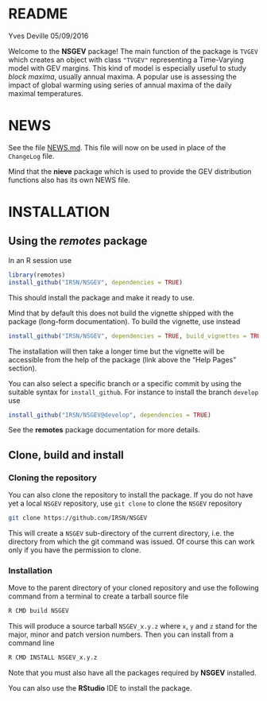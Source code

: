 README
================
Yves Deville
05/09/2016

Welcome to the **NSGEV** package! The main function of the package is
`TVGEV` which creates an object with class `"TVGEV"` representing a
Time-Varying model with GEV margins. This kind of model is especially
useful to study *block maxima*, usually annual maxima. A popular use is
assessing the impact of global warming using series of annual maxima of
the daily maximal temperatures.

# NEWS

See the file [NEWS.md](NEWS.md). This file will now on be used in place
of the `ChangeLog` file.

Mind that the **nieve** package which is used to provide the GEV
distribution functions also has its own NEWS file.

# INSTALLATION

## Using the *remotes* package

In an R session use

``` r
library(remotes)
install_github("IRSN/NSGEV", dependencies = TRUE)
```

This should install the package and make it ready to use.

Mind that by default this does not build the vignette shipped with the
package (long-form documentation). To build the vignette, use instead

``` r
install_github("IRSN/NSGEV", dependencies = TRUE, build_vignettes = TRUE)
```

The installation will then take a longer time but the vignette will be
accessible from the help of the package (link above the “Help Pages”
section).

You can also select a specific branch or a specific commit by using the
suitable syntax for `install_github`. For instance to install the branch
`develop` use

``` r
install_github("IRSN/NSGEV@develop", dependencies = TRUE)
```

See the **remotes** package documentation for more details.

## Clone, build and install

### Cloning the repository

You can also clone the repository to install the package. If you do not
have yet a local `NSGEV` repository, use `git clone` to clone the
`NSGEV` repository

``` bash
git clone https://github.com/IRSN/NSGEV
```

This will create a `NSGEV` sub-directory of the current directory,
i.e. the directory from which the git command was issued. Of course this
can work only if you have the permission to clone.

### Installation

Move to the parent directory of your cloned repository and use the
following command from a terminal to create a tarball source file

``` bash
R CMD build NSGEV
```

This will produce a source tarball `NSGEV_x.y.z` where `x`, `y` and `z`
stand for the major, minor and patch version numbers. Then you can
install from a command line

``` bash
R CMD INSTALL NSGEV_x.y.z
```

Note that you must also have all the packages required by **NSGEV**
installed.

You can also use the **RStudio** IDE to install the package.
